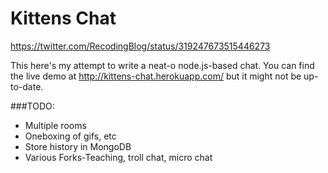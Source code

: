 Kittens Chat
============

https://twitter.com/RecodingBlog/status/319247673515446273

This here's my attempt to write a neat-o node.js-based chat.  You can find the live demo at http://kittens-chat.herokuapp.com/ but it might not be up-to-date.

###TODO:
 - Multiple rooms
 - Oneboxing of gifs, etc
 - Store history in MongoDB
 - Various Forks-Teaching, troll chat, micro chat